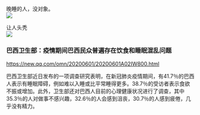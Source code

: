 晚睡的人，没对象。<br>
![](https://c-ssl.duitang.com/uploads/item/201707/15/20170715212318_NmTcK.jpeg)

让人头秃<br>
![](https://wx1.sinaimg.cn/bmiddle/b10c1bc2ly1gd4yf0lh7qg206o06o3yi.gif)

### 巴西卫生部：疫情期间巴西民众普遍存在饮食和睡眠混乱问题
https://new.qq.com/omn/20200601/20200601A02IW800.html

巴西卫生部近日发布的一项调查研究表明，在新冠肺炎疫情期间，有41.7％的巴西人表示有睡眠障碍，例如难以入睡或比平常睡得更多。38.7％的受访者表示食欲不振或增加。此外，卫生部还对巴西人目前的心理健康状况进行了调查，其中35.3％的人对做事不感兴趣，32.6％的人会感到沮丧，30.7％的人感到疲倦，几乎没有精力。
